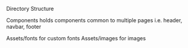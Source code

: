 Directory Structure

Components holds components common to multiple pages i.e. header, navbar, footer

Assets/fonts for custom fonts
Assets/images for images
